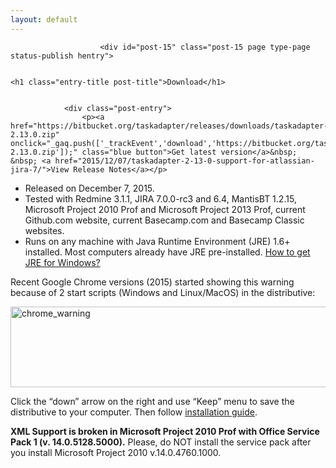 ```yaml
---
layout: default
---
```

<div id="wrapper" class="clearfix">

<div id="content-full" class="grid col-940">

	
		
			
						<div id="post-15" class="post-15 page type-page status-publish hentry">
				
				
	<h1 class="entry-title post-title">Download</h1>


				<div class="post-entry">
					<p><a href="https://bitbucket.org/taskadapter/releases/downloads/taskadapter-2.13.0.zip" onclick="_gaq.push(['_trackEvent','download','https://bitbucket.org/taskadapter/releases/downloads/taskadapter-2.13.0.zip']);" class="blue button">Get latest version</a>&nbsp; &nbsp; <a href="2015/12/07/taskadapter-2-13-0-support-for-atlassian-jira-7/">View Release Notes</a></p>
<ul>
<li>Released on December 7, 2015.</li>
<li>Tested with Redmine 3.1.1, JIRA 7.0.0-rc3 and 6.4, MantisBT 1.2.15, Microsoft Project 2010 Prof and Microsoft Project 2013 Prof, current Github.com website, current Basecamp.com and Basecamp Classic websites.</li>
<li>Runs on any machine with Java Runtime Environment (JRE) 1.6+ installed. Most computers already have JRE pre-installed. <a href="http://java.com/en/download/index.jsp" onclick="_gaq.push(['_trackEvent', 'outbound-article', 'http://java.com/en/download/index.jsp', 'How to get JRE for Windows?']);" target="_blank">How to get JRE for Windows?</a></li>
</ul>
<p>Recent Google Chrome versions (2015) started showing this warning because of 2 start scripts (Windows and Linux/MacOS) in the distributive:</p>
<p><a href="{{site.baseurl}}/wp-content/uploads/2012/05/chrome_warning.png"><img class="alignnone size-full wp-image-776" src="{{site.baseurl}}/wp-content/uploads/2012/05/chrome_warning.png" alt="chrome_warning" width="544" height="129"></a></p>
<p>Click the “down” arrow on the right and use “Keep” menu to save the distributive to your computer. Then follow <a href="{{site.baseurl}}/user-guide/installation/">installation guide</a>.</p>
<p><strong>XML Support is broken in Microsoft Project 2010 Prof with Office Service Pack 1 (v. 14.0.5128.5000).</strong> Please, do NOT install the service pack after you install Microsoft Project 2010 v.14.0.4760.1000.</p>
									</div>
				<!-- end of .post-entry -->

				

<div class="post-edit"></div>
							</div><!-- end of #post-15 -->
			
						



			
		
</div><!-- end of #content-full -->

</div>
